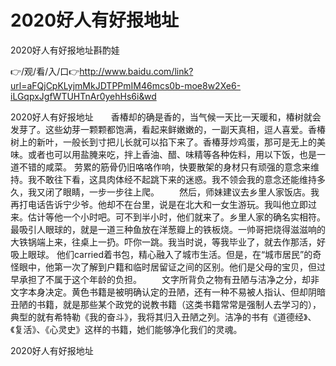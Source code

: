 # 2020好人有好报地址
2020好人有好报地址斟酌娃

👉/观/看/入/口👉http://www.baidu.com/link?url=aFQjCpKLyjmMkJDTPPmIM46mcs0b-moe8w2Xe6-iLGqpxJgfWTUHTnAr0yehHs6i&wd

2020好人有好报地址　　香椿却的确是香的，当气候一天比一天暖和，椿树就会发芽了。这些幼芽一颗颗都饱满，看起来鲜嫩嫩的，一副天真相，逗人喜爱。香椿树上的新叶，一般长到寸把儿长就可以掐下来了。香椿芽炒鸡蛋，那可是无上的美味。或者也可以用盐腌来吃，拌上香油、醋、味精等各种佐料，用以下饭，也是一道不错的咸菜。
劳累的筋骨仍旧咯咯作响，快要散架的身材只有顽强的意念来维持。我不敢往下看，这具肉体经不起跳下来的迷惑。我不领会我的意念还能维持多久，我又闭了眼睛，一步一步往上爬。
　　然后，师妹建议去乡里人家饭店。我再打电话告诉宁少爷。他却不在台里，说是在北大和一女生游玩。我叫他立即过来。估计等他一个小时吧。可不到半小时，他们就来了。乡里人家的确名实相符。最吸引人眼球的，就是一道三种鱼放在洋葱瓣上的铁板烧。一帅哥把烧得滋滋响的大铁锅端上来，往桌上一扔。吓你一跳。我当时说，等我毕业了，就去作那活，好吸上眼球。
他们carried着书包，精心融入了城市生活。但是，在“城市居民”的奇怪眼中，他第一次了解到户籍和临时居留证之间的区别。他们是父母的宝贝，但过早承担了不属于这个年龄的负担。
　　文字所背负之物有丑陋与洁净之分，却非文字本身决定。黄色书籍是被明确认定的丑陋，还有一种不易被人指认、但却阴暗丑陋的书籍，就是那些某个政党的说教书籍（这类书籍常常是强制人去学习的），典型的就有希特勒《我的奋斗》，我将其归入丑陋之列。洁净的书有《道德经》、《复活》、《心灵史》这样的书籍，她们能够净化我们的灵魂。

2020好人有好报地址
